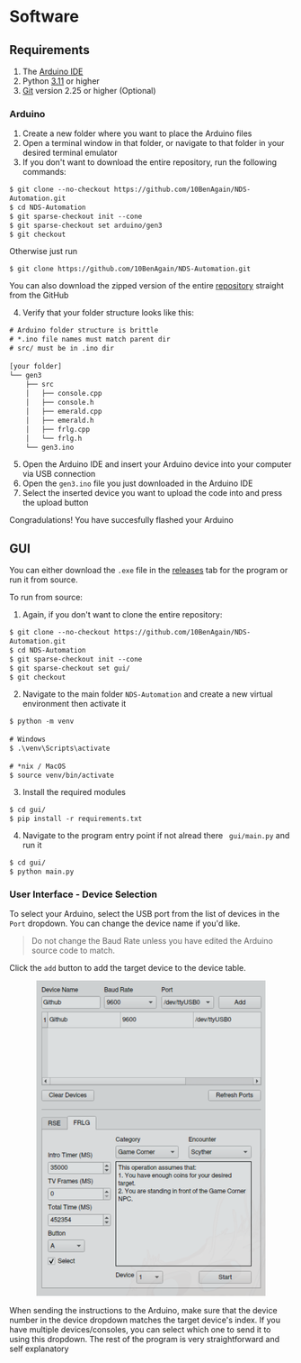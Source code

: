# Software

## Requirements
1. The [Arduino IDE](https://www.arduino.cc/en/software)
2. Python [3.11](https://www.python.org/downloads/) or higher 
3. [Git](https://www.git-scm.com/) version 2.25 or higher (Optional)

### Arduino

1. Create a new folder where you want to place the Arduino files
2. Open a terminal window in that folder, or navigate to that folder in your desired terminal emulator
3. If you don't want to download the entire repository, run the following commands:
```shell
$ git clone --no-checkout https://github.com/10BenAgain/NDS-Automation.git
$ cd NDS-Automation
$ git sparse-checkout init --cone
$ git sparse-checkout set arduino/gen3
$ git checkout
```
Otherwise just run
```
$ git clone https://github.com/10BenAgain/NDS-Automation.git
```
You can also download the zipped version of the entire [repository](https://github.com/10BenAgain/NDS-Automation/archive/refs/heads/main.zip) straight from the GitHub 

4. Verify that your folder structure looks like this:
```shell
# Arduino folder structure is brittle
# *.ino file names must match parent dir
# src/ must be in .ino dir

[your folder]
└── gen3
    ├── src
    │   ├── console.cpp
    │   ├── console.h
    │   ├── emerald.cpp
    │   ├── emerald.h
    │   ├── frlg.cpp
    │   └── frlg.h
    └── gen3.ino

```
5. Open the Arduino IDE and insert your Arduino device into your computer via USB connection
6. Open the `gen3.ino` file you just downloaded in the Arduino IDE
7. Select the inserted device you want to upload the code into and press the upload button

Congradulations! You have succesfully flashed your Arduino 


## GUI

You can either download the `.exe` file in the [releases](https://github.com/10BenAgain/NDS-Automation/releases) tab for the program or run it from source.

To run from source:  
1. Again, if you don't want to clone the entire repository: 
```
$ git clone --no-checkout https://github.com/10BenAgain/NDS-Automation.git
$ cd NDS-Automation
$ git sparse-checkout init --cone
$ git sparse-checkout set gui/
$ git checkout
```
2. Navigate to the main folder `NDS-Automation` and create a new virtual environment then activate it
```shell
$ python -m venv

# Windows
$ .\venv\Scripts\activate

# *nix / MacOS
$ source venv/bin/activate
```
3. Install the required modules
```shell
$ cd gui/
$ pip install -r requirements.txt
```
4. Navigate to the program entry point if not alread there ` gui/main.py` and run it
```shell
$ cd gui/
$ python main.py
```
### User Interface - Device Selection
To select your Arduino, select the USB port from the list of devices in the `Port` dropdown. You can change the device name if you'd like. 
> Do not change the Baud Rate unless you have edited the Arduino source code to match.

Click the `add` button to add the target device to the device table. 

<p align="center">
<img src=/img/gui_dev.png alt="drawing of wiring diagram" height="560px">
</p>

When sending the instructions to the Arduino, make sure that the device number in the device dropdown matches the target device's index. If you have multiple devices/consoles, you can select which one to send it to using this dropdown. The rest of the program is very straightforward and self explanatory

